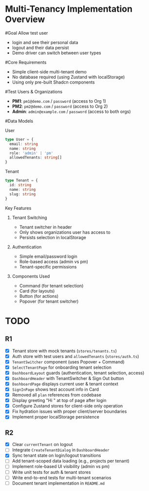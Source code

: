 # Multi-Tenancy Implementation Overview

#Goal
Allow test user
- login and see their personal data
- logout and their data persist
- Demo driver can switch between user types

#Core Requirements
- Simple client-side multi-tenant demo
- No database required (using Zustand with localStorage)
- Using only pre-built Shadcn components

#Test Users & Organizations
- **PM1**: `pm1@demo.com` / `password` (access to Org 1)
- **PM2**: `pm2@demo.com` / `password` (access to Org 2) 
- **Admin**: `admin@example.com` / `password` (access to both orgs)

#Data Models

User
```ts
type User = {
  email: string
  name: string
  role: 'admin' | 'pm'
  allowedTenants: string[]
}
```

Tenant
```ts
type Tenant = {
  id: string
  name: string
  slug: string
}
```

Key Features
1. Tenant Switching
   - Tenant switcher in header
   - Only shows organizations user has access to
   - Persists selection in localStorage

2. Authentication
   - Simple email/password login
   - Role-based access (admin vs pm)
   - Tenant-specific permissions

3. Components Used
   - Command (for tenant selection)
   - Card (for layouts)
   - Button (for actions)
   - Popover (for tenant switcher)



# TODO

## R1
- [x] Tenant store with mock tenants (`stores/tenants.ts`)
- [x] Auth store with test users and `allowedTenants` (`stores/auth.ts`)
- [x] `TenantSwitcher` component (uses Popover + Command)
- [x] `SelectTenantPage` for onboarding tenant selection
- [x] `DashboardLayout` guards (authentication, tenant selection, access)
- [x] `DashboardHeader` with TenantSwitcher & Sign Out button
- [x] `DashboardPage` displays current user & tenant context
- [x] `SignInPage` shows test account info in Card
- [x] Removed all `plan` references from codebase
- [x] Display greeting "Hi <user name>" at top of page after login
- [x] Configure Zustand stores for client-side only operation
- [x] Fix hydration issues with proper client/server boundaries
- [x] Implement proper localStorage persistence

## R2
- [x] Clear `currentTenant` on logout
- [ ] Integrate `CreateTenantDialog` in `DashboardHeader`
- [x] Sync tenant state on login/logout transitions
- [ ] Add tenant-scoped data loading (e.g., projects per tenant)
- [ ] Implement role-based UI visibility (admin vs pm)
- [ ] Write unit tests for auth & tenant stores
- [ ] Write end-to-end tests for multi-tenant scenarios
- [ ] Document tenant implementation in `README.md` 